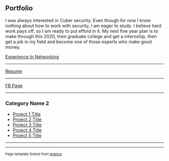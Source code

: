 ## Portfolio

I was always interested in Cuber security. Even though for now I know nothing about how to work with security, I am eager to study. I believe hard work pays off, so I am ready to put efford in it. My next five year plan is to make through this 2020, then graduate college and get a internship, then get a job in my field and become one of those experts who make good money. 



[Experience In Networking](/sample_page.md)


---
[Resume](/pdf/bachy33E6Ey_rcMRJS-0qZwYaLp2XSTDNdFYlGVh-N.pdf)


---
[FB Page](https://www.facebook.com/bachosanadze)


---

### Category Name 2

- [Project 1 Title](http://example.com/)
- [Project 2 Title](http://example.com/)
- [Project 3 Title](http://example.com/)
- [Project 4 Title](http://example.com/)
- [Project 5 Title](http://example.com/)

---




---
<p style="font-size:11px">Page template forked from <a href="https://github.com/evanca/quick-portfolio">evanca</a></p>
<!-- Remove above link if you don't want to attibute -->
